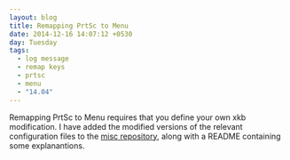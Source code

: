 ```yaml
---
layout: blog
title: Remapping PrtSc to Menu
date: 2014-12-16 14:07:12 +0530
day: Tuesday
tags:
  - log message
  - remap keys
  - prtsc
  - menu
  - "14.04"
---
```


Remapping PrtSc to Menu requires that you define your own xkb modification. I have added the modified versions of the relevant configuration files to the [misc repository](https://github.com/praveenv253/misc), along with a README containing some explanantions.
